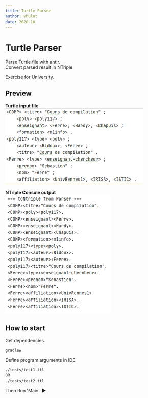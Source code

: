 ```yaml
---
title: Turtle Parser
author: vhulot
date: 2020-10
---
```


# Turtle Parser

Parse Turtle file with antlr.  
Convert parsed result in NTriple.

Exercise for University.

## Preview

**Turtle input file**  
![alt-text](img/input.png "Turtle input file")

**NTriple Console output**    
![alt-text](img/output.png "NTriple Console output")

## How to start

Get dependencies.
```shell
gradlew
```

Define program arguments in IDE

```sh
./tests/test1.ttl
OR
./tests/test2.ttl
```

Then Run 'Main'. ▶
